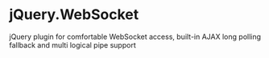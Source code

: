 jQuery.WebSocket
================

jQuery plugin for comfortable WebSocket access, built-in AJAX long polling fallback and multi logical pipe support
